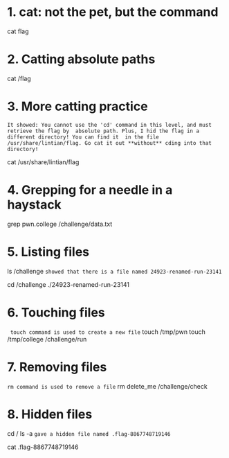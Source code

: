 # 1. cat: not the pet, but the command

cat flag

# 2. Catting absolute paths

cat /flag

# 3. More catting practice

`It showed:
You cannot use the 'cd' command in this level, and must retrieve the flag by 
absolute path. Plus, I hid the flag in a different directory! You can find it 
in the file /usr/share/lintian/flag. Go cat it out **without** cding into that 
directory!`

cat /usr/share/lintian/flag

# 4. Grepping for a needle in a haystack

grep pwn.college /challenge/data.txt

# 5. Listing files

ls /challenge
`showed that there is a file named 24923-renamed-run-23141`

cd /challenge
./24923-renamed-run-23141

# 6. Touching files

` touch command is used to create a new file`
touch /tmp/pwn
touch /tmp/college
/challenge/run

# 7. Removing files

`rm command is used to remove a file`
rm delete_me
/challenge/check

# 8. Hidden files

cd /
ls -a
`gave a hidden file named .flag-8867748719146`

cat .flag-8867748719146
